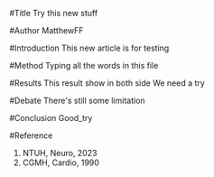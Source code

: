 #Title
Try this new stuff

#Author
MatthewFF

#Introduction
This new article is for testing

#Method
Typing all the words in this file

#Results
This result show in both side
We need a try

#Debate
There's still some limitation

#Conclusion
Good_try

#Reference
1. NTUH, Neuro, 2023
2. CGMH, Cardio, 1990
